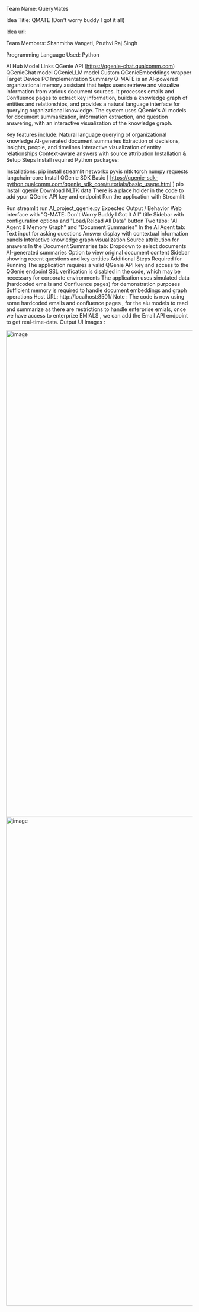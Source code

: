 Team Name: QueryMates

Idea Title: QMATE (Don't worry buddy I got it all)

Idea url:

Team Members: Shanmitha Vangeti, Pruthvi Raj Singh

Programming Language Used:
Python

AI Hub Model Links
QGenie API (https://qgenie-chat.qualcomm.com)
QGenieChat model
QGenieLLM model
Custom QGenieEmbeddings wrapper
Target Device
  PC
Implementation Summary
  Q-MATE is an AI-powered organizational memory assistant that helps users retrieve and visualize information from various document sources. It processes emails and Confluence pages to extract key information, builds a knowledge graph of entities and relationships, and provides a natural language interface for querying organizational knowledge. The system uses     QGenie's AI models for document summarization, information extraction, and question answering, with an interactive visualization of the knowledge graph.

Key features include:
    Natural language querying of organizational knowledge
    AI-generated document summaries
    Extraction of decisions, insights, people, and timelines
    Interactive visualization of entity relationships
    Context-aware answers with source attribution
    Installation & Setup Steps
    Install required Python packages:

Installations: 
  pip install streamlit networkx pyvis nltk torch numpy requests langchain-core
  Install QGenie SDK Basic [ https://qgenie-sdk-python.qualcomm.com/qgenie_sdk_core/tutorials/basic_usage.html ]
  pip install qgenie
  Download NLTK data
There is a place holder in the code to add ypur QGenie API key and endpoint 
Run the application with Streamlit:

Run
streamlit run AI_project_qgenie.py
Expected Output / Behavior
  Web interface with "Q-MATE: Don't Worry Buddy I Got It All" title
  Sidebar with configuration options and "Load/Reload All Data" button
  Two tabs: "AI Agent & Memory Graph" and "Document Summaries"
  In the AI Agent tab:
  Text input for asking questions
  Answer display with contextual information panels
  Interactive knowledge graph visualization
  Source attribution for answers
  In the Document Summaries tab:
  Dropdown to select documents
  AI-generated summaries
  Option to view original document content
  Sidebar showing recent questions and key entities
  Additional Steps Required for Running
  The application requires a valid QGenie API key and access to the QGenie endpoint
  SSL verification is disabled in the code, which may be necessary for corporate environments
  The application uses simulated data (hardcoded emails and Confluence pages) for demonstration purposes
  Sufficient memory is required to handle document embeddings and graph operations
  Host URL: http://localhost:8501/
Note : 
    The code is now using some hardcoded emails and confluence pages , for the aiu models to read and summarize as there are restrictions to handle enterprise emials, once we have access to enterprize EMIALS , we can add the Email API endpoint to get real-time-data.
Output UI Images : 

<img width="2552" height="1309" alt="image" src="https://github.com/user-attachments/assets/fdc36955-4620-4f29-81be-3ec2b9fa8551" />
<img width="2556" height="1316" alt="image" src="https://github.com/user-attachments/assets/2abf14d7-940c-43c9-8999-278878a38573" />



